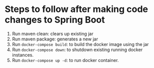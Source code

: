 # Steps to follow after making code changes to Spring Boot

1. Run maven clean: clears up existing jar
2. Run maven package: generates a new jar
3. Run ```docker-compose build```: to build the docker image using the jar
4. Run ```docker-compose down```: to shutdown existing running docker instances.
5. Run ```docker-compose up -d```: to run docker container.